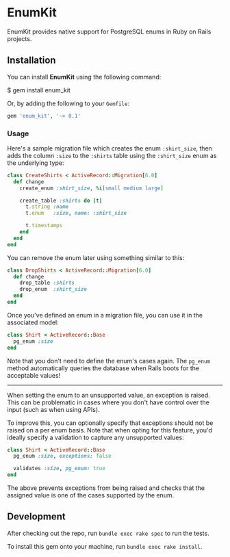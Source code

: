 # EnumKit

EnumKit provides native support for PostgreSQL enums in Ruby on Rails projects.

## Installation

You can install **EnumKit** using the following command:

  $ gem install enum_kit

Or, by adding the following to your `Gemfile`:

```ruby
gem 'enum_kit', '~> 0.1'
```

### Usage

Here's a sample migration file which creates the enum `:shirt_size`, then adds the column `:size` to the `:shirts`
table using the `:shirt_size` enum as the underlying type:

```ruby
class CreateShirts < ActiveRecord::Migration[6.0]
  def change
    create_enum :shirt_size, %i[small medium large]

    create_table :shirts do |t|
      t.string :name
      t.enum   :size, name: :shirt_size

      t.timestamps
    end
  end
end
```

You can remove the enum later using something similar to this:

```ruby
class DropShirts < ActiveRecord::Migration[6.0]
  def change
    drop_table :shirts
    drop_enum  :shirt_size
  end
end
```

Once you've defined an enum in a migration file, you can use it in the associated model:

```ruby
class Shirt < ActiveRecord::Base
  pg_enum :size
end
```

Note that you don't need to define the enum's cases again.
The `pg_enum` method automatically queries the database when Rails boots for the acceptable values!

---

When setting the enum to an unsupported value, an exception is raised. This can be problematic in cases where you don't
have control over the input (such as when using APIs).

To improve this, you can optionally specify that exceptions should not be raised on a per enum basis. Note that when
opting for this feature, you'd ideally specify a validation to capture any unsupported values:

```ruby
class Shirt < ActiveRecord::Base
  pg_enum :size, exceptions: false

  validates :size, pg_enum: true
end
```

The above prevents exceptions from being raised and checks that the assigned value is one of the cases supported by the
enum.

## Development

After checking out the repo, run `bundle exec rake spec` to run the tests.

To install this gem onto your machine, run `bundle exec rake install`.
